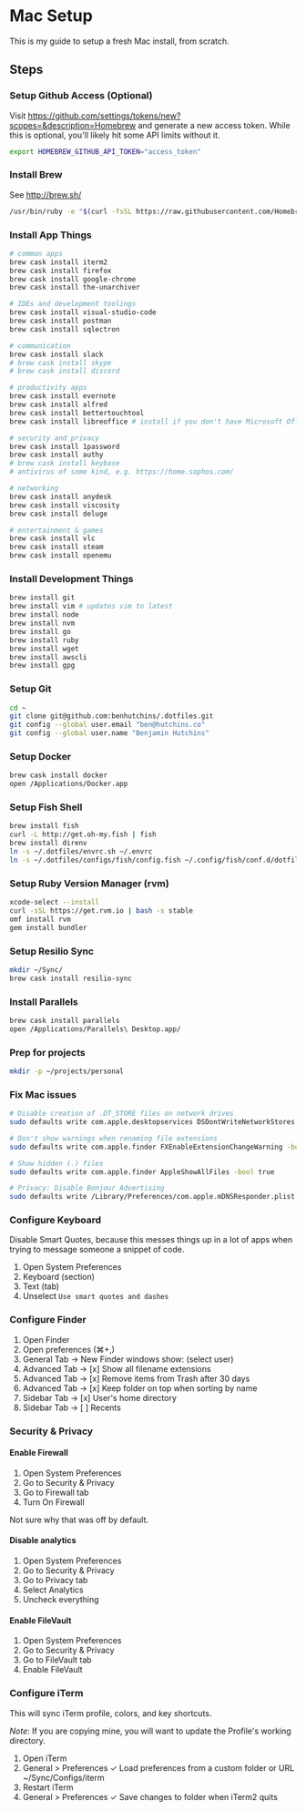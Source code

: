 # Mac Setup

This is my guide to setup a fresh Mac install, from scratch.

## Steps

### Setup Github Access (Optional)

  Visit https://github.com/settings/tokens/new?scopes=&description=Homebrew and generate a new access token. While this is optional, you'll likely hit some API limits without it.

  ```bash
  export HOMEBREW_GITHUB_API_TOKEN="access_token"
  ```

### Install Brew

  See http://brew.sh/

  ```bash
  /usr/bin/ruby -e "$(curl -fsSL https://raw.githubusercontent.com/Homebrew/install/master/install)"
  ```

### Install App Things

  ```bash
  # common apps
  brew cask install iterm2
  brew cask install firefox
  brew cask install google-chrome
  brew cask install the-unarchiver

  # IDEs and development toolings
  brew cask install visual-studio-code
  brew cask install postman
  brew cask install sqlectron

  # communication
  brew cask install slack
  # brew cask install skype
  # brew cask install discord

  # productivity apps
  brew cask install evernote
  brew cask install alfred
  brew cask install bettertouchtool
  brew cask install libreoffice # install if you don't have Microsoft Office for Mac

  # security and privacy
  brew cask install 1password
  brew cask install authy
  # brew cask install keybase
  # antivirus of some kind, e.g. https://home.sophos.com/

  # networking
  brew cask install anydesk
  brew cask install viscosity
  brew cask install deluge

  # entertainment & games
  brew cask install vlc
  brew cask install steam
  brew cask install openemu
  ```

### Install Development Things

  ```bash
  brew install git
  brew install vim # updates vim to latest
  brew install node
  brew install nvm
  brew install go
  brew install ruby
  brew install wget
  brew install awscli
  brew install gpg
  ```

### Setup Git

  ```bash
  cd ~
  git clone git@github.com:benhutchins/.dotfiles.git
  git config --global user.email "ben@hutchins.co"
  git config --global user.name "Benjamin Hutchins"
  ```

### Setup Docker

  ```bash
  brew cask install docker
  open /Applications/Docker.app
  ```

### Setup Fish Shell

  ```bash
  brew install fish
  curl -L http://get.oh-my.fish | fish
  brew install direnv
  ln -s ~/.dotfiles/envrc.sh ~/.envrc
  ln -s ~/.dotfiles/configs/fish/config.fish ~/.config/fish/conf.d/dotfiles.fish
  ```

### Setup Ruby Version Manager (rvm)

  ```bash
  xcode-select --install
  curl -sSL https://get.rvm.io | bash -s stable
  omf install rvm
  gem install bundler
  ```

### Setup Resilio Sync

  ```bash
  mkdir ~/Sync/
  brew cask install resilio-sync
  ```

### Install Parallels

  ```bash
  brew cask install parallels
  open /Applications/Parallels\ Desktop.app/
  ```

### Prep for projects

  ```bash
  mkdir -p ~/projects/personal
  ```

### Fix Mac issues

  ```bash
  # Disable creation of .DT_STORE files on network drives
  sudo defaults write com.apple.desktopservices DSDontWriteNetworkStores true
  
  # Don't show warnings when renaming file extensions
  sudo defaults write com.apple.finder FXEnableExtensionChangeWarning -bool false
  
  # Show hidden (.) files
  sudo defaults write com.apple.finder AppleShowAllFiles -bool true
  
  # Privacy: Disable Bonjour Advertising
  sudo defaults write /Library/Preferences/com.apple.mDNSResponder.plist NoMulticastAdvertisements -bool true
  ```

### Configure Keyboard

Disable Smart Quotes, because this messes things up in a lot of apps when trying to
message someone a snippet of code.

  1. Open System Preferences
  2. Keyboard (section)
  3. Text (tab)
  4. Unselect `Use smart quotes and dashes`

### Configure Finder

  1. Open Finder
  2. Open preferences (⌘+,)
  3. General Tab → New Finder windows show: (select user)
  4. Advanced Tab → [x] Show all filename extensions
  5. Advanced Tab → [x] Remove items from Trash after 30 days
  6. Advanced Tab → [x] Keep folder on top when sorting by name
  7. Sidebar Tab → [x] User's home directory
  8. Sidebar Tab → [ ] Recents

### Security & Privacy

#### Enable Firewall

  1. Open System Preferences
  2. Go to Security & Privacy
  3. Go to Firewall tab
  4. Turn On Firewall

Not sure why that was off by default.

#### Disable analytics

  1. Open System Preferences
  2. Go to Security & Privacy
  3. Go to Privacy tab
  4. Select Analytics
  5. Uncheck everything

#### Enable FileVault

  1. Open System Preferences
  2. Go to Security & Privacy
  3. Go to FileVault tab
  4. Enable FileVault

### Configure iTerm

This will sync iTerm profile, colors, and key shortcuts.

*Note*: If you are copying mine, you will want to update the Profile's working directory.

  1. Open iTerm
  2. General > Preferences
     ✓ Load preferences from a custom folder or URL
     ~/Sync/Configs/iterm
  3. Restart iTerm
  4. General > Preferences
     ✓ Save changes to folder when iTerm2 quits
